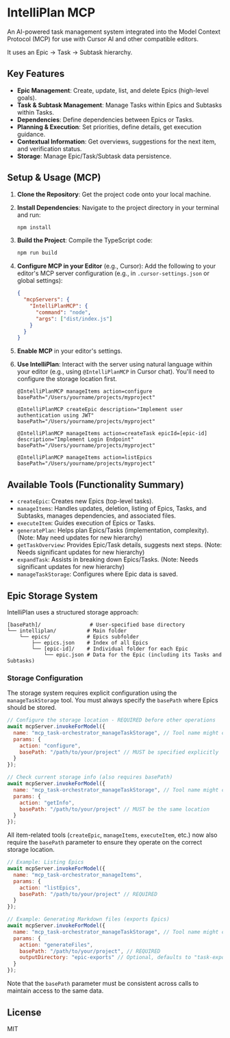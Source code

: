 # IntelliPlan MCP

An AI-powered task management system integrated into the Model Context Protocol (MCP) for use with Cursor AI and other compatible editors.

It uses an Epic -> Task -> Subtask hierarchy.

## Key Features

- **Epic Management**: Create, update, list, and delete Epics (high-level goals).
- **Task & Subtask Management**: Manage Tasks within Epics and Subtasks within Tasks.
- **Dependencies**: Define dependencies between Epics or Tasks.
- **Planning & Execution**: Set priorities, define details, get execution guidance.
- **Contextual Information**: Get overviews, suggestions for the next item, and verification status.
- **Storage**: Manage Epic/Task/Subtask data persistence.

## Setup & Usage (MCP)

1.  **Clone the Repository**: Get the project code onto your local machine.
2.  **Install Dependencies**: Navigate to the project directory in your terminal and run:
    ```bash
    npm install
    ```
3.  **Build the Project**: Compile the TypeScript code:
    ```bash
    npm run build
    ```
4.  **Configure MCP in your Editor** (e.g., Cursor):
    Add the following to your editor's MCP server configuration (e.g., in `.cursor-settings.json` or global settings):
    ```json
    {
      "mcpServers": {
        "IntelliPlanMCP": {
          "command": "node",
          "args": ["dist/index.js"]
        }
      }
    }
    ```

5.  **Enable MCP** in your editor's settings.
6.  **Use IntelliPlan**: Interact with the server using natural language within your editor (e.g., using `@IntelliPlanMCP` in Cursor chat). You'll need to configure the storage location first.

    ```
    @IntelliPlanMCP manageItems action=configure basePath="/Users/yourname/projects/myproject"

    @IntelliPlanMCP createEpic description="Implement user authentication using JWT" basePath="/Users/yourname/projects/myproject"

    @IntelliPlanMCP manageItems action=createTask epicId=[epic-id] description="Implement Login Endpoint" basePath="/Users/yourname/projects/myproject"

    @IntelliPlanMCP manageItems action=listEpics basePath="/Users/yourname/projects/myproject"
    ```

## Available Tools (Functionality Summary)

- `createEpic`: Creates new Epics (top-level tasks).
- `manageItems`: Handles updates, deletion, listing of Epics, Tasks, and Subtasks, manages dependencies, and associated files.
- `executeItem`: Guides execution of Epics or Tasks.
- `generatePlan`: Helps plan Epics/Tasks (implementation, complexity). (Note: May need updates for new hierarchy)
- `getTaskOverview`: Provides Epic/Task details, suggests next steps. (Note: Needs significant updates for new hierarchy)
- `expandTask`: Assists in breaking down Epics/Tasks. (Note: Needs significant updates for new hierarchy)
- `manageTaskStorage`: Configures where Epic data is saved.

## Epic Storage System

IntelliPlan uses a structured storage approach:

```
[basePath]/                # User-specified base directory
└── intelliplan/          # Main folder
    └── epics/            # Epics subfolder
        ├── epics.json    # Index of all Epics
        └── [epic-id]/    # Individual folder for each Epic
            └── epic.json # Data for the Epic (including its Tasks and Subtasks)
```

### Storage Configuration

The storage system requires explicit configuration using the `manageTaskStorage` tool. You must always specify the `basePath` where Epics should be stored.

```javascript
// Configure the storage location - REQUIRED before other operations
await mcpServer.invokeForModel({
  name: "mcp_task-orchestrator_manageTaskStorage", // Tool name might change if file renamed
  params: {
    action: "configure",
    basePath: "/path/to/your/project" // MUST be specified explicitly
  }
});

// Check current storage info (also requires basePath)
await mcpServer.invokeForModel({
  name: "mcp_task-orchestrator_manageTaskStorage", // Tool name might change
  params: {
    action: "getInfo",
    basePath: "/path/to/your/project" // MUST be the same location
  }
});
```

All item-related tools (`createEpic`, `manageItems`, `executeItem`, etc.) now also require the `basePath` parameter to ensure they operate on the correct storage location.

```javascript
// Example: Listing Epics
await mcpServer.invokeForModel({
  name: "mcp_task-orchestrator_manageItems",
  params: {
    action: "listEpics",
    basePath: "/path/to/your/project" // REQUIRED
  }
});

// Example: Generating Markdown files (exports Epics)
await mcpServer.invokeForModel({
  name: "mcp_task-orchestrator_manageTaskStorage", // Tool name might change
  params: {
    action: "generateFiles",
    basePath: "/path/to/your/project", // REQUIRED
    outputDirectory: "epic-exports" // Optional, defaults to "task-exports" currently
  }
});
```

Note that the `basePath` parameter must be consistent across calls to maintain access to the same data.

## License
MIT 